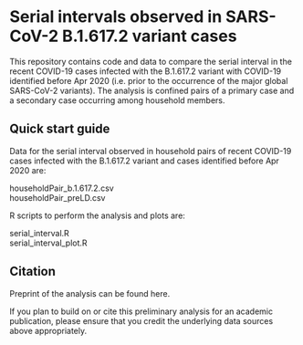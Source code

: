 # Serial intervals observed in SARS-CoV-2 B.1.617.2 variant cases

This repository contains code and data to compare the serial interval in the recent COVID-19 cases infected with the B.1.617.2 variant with COVID-19 identified before Apr 2020 (i.e. prior to the occurrence of the major global SARS-CoV-2 variants). The analysis is confined pairs of a primary case and a secondary case occurring among household members.

## Quick start guide
Data for the serial interval observed in household pairs of recent COVID-19 cases infected with the B.1.617.2 variant and cases identified before Apr 2020 are:

householdPair_b.1.617.2.csv<br/>
householdPair_preLD.csv

R scripts to perform the analysis and plots are:

serial_interval.R<br/>
serial_interval_plot.R

## Citation
Preprint of the analysis can be found here.

If you plan to build on or cite this preliminary analysis for an academic publication, please ensure that you credit the underlying data sources above appropriately.
